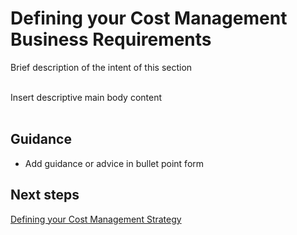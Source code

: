 # Defining your Cost Management Business Requirements
Brief description of the intent of this section
<br />
<br />

Insert descriptive main body content
<br />
<br />

## Guidance
- Add guidance or advice in bullet point form


## Next steps
[Defining your Cost Management Strategy](New-1.2-Defining-your-cost-management-strategy.md)
